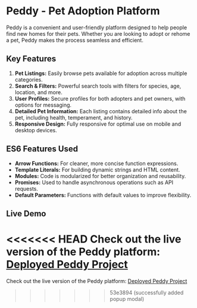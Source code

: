# Peddy - Pet Adoption Platform

Peddy is a convenient and user-friendly platform designed to help people find new homes for their pets. Whether you are looking to adopt or rehome a pet, Peddy makes the process seamless and efficient.

## Key Features

1. **Pet Listings:** Easily browse pets available for adoption across multiple categories.
2. **Search & Filters:** Powerful search tools with filters for species, age, location, and more.
3. **User Profiles:** Secure profiles for both adopters and pet owners, with options for messaging.
4. **Detailed Pet Information:** Each listing contains detailed info about the pet, including health, temperament, and history.
5. **Responsive Design:** Fully responsive for optimal use on mobile and desktop devices.

## ES6 Features Used

- **Arrow Functions:** For cleaner, more concise function expressions.
- **Template Literals:** For building dynamic strings and HTML content.
- **Modules:** Code is modularized for better organization and reusability.
- **Promises:** Used to handle asynchronous operations such as API requests.
- **Default Parameters:** Functions with default values to improve flexibility.

## Live Demo

<<<<<<< HEAD
Check out the live version of the Peddy platform: [Deployed Peddy Project]()
=======
Check out the live version of the Peddy platform: [Deployed Peddy Project]()
>>>>>>> 53e3894 (successfully added popup modal)

